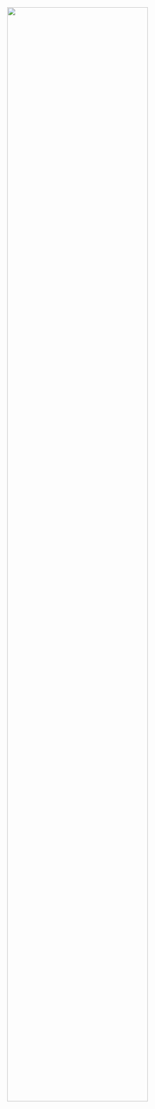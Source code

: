 <div style="text-align: center;"><img src="https://user-images.githubusercontent.com/64934951/109619107-b7379880-7b7b-11eb-87da-697fe34e059e.png" width="80%"/></div>
